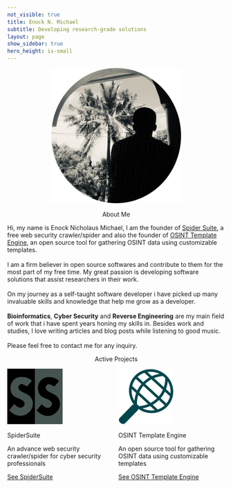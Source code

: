 ```yaml
---
not_visible: true
title: Enock N. Michael
subtitle: Developing research-grade solutions
layout: page
show_sidebar: true
hero_height: is-small
---
```


<div class="box">
    <center><img src="/img/enock.png" width="300" alt="Me"></center>
    <p class="title is-4" style="text-align: center;">About Me</p>
    <div class="content">
    <p>
    Hi, my name is Enock Nicholaus Michael, I am the founder of <a href="https://github.com/3nock/SpiderSuite">Spider Suite</a>, a free web security crawler/spider and also the founder of <a href="https://github.com/3nock/OTE">OSINT Template Engine</a>, an open source tool for gathering OSINT data using customizable templates.
    <br>
    <br>
    I am a firm believer in open source softwares and contribute to them for the most part of my free time. My great passion is developing software solutions that assist researchers in their work.
    <br>
    <br>
    On my journey as a self-taught software developer i have picked up many invaluable skills and knowledge that help me grow as a developer.
    <br>
    <br>
    <b>Bioinformatics</b>, <b>Cyber Security</b> and <b>Reverse Engineering</b> are my main field of work that i have spent years honing my skills in. Besides work and studies, I love writing articles and blog posts while listening to good music.
    <br>
    <br>
    Please feel free to contact me for any inquiry.
    </p>
    </div>
</div>

<div class="box">
    <p class="title is-4" style="text-align: center;">Active Projects</p>
    <div class="content">
        <div class="container">
            <div class="columns is-multiline is-centered">
                <div class="column is-4 has-text-centered">
                    <div class="icon callout-icon">
                        <img src="/img/ssuite_logo.png">
                    </div>
                    <p class="title is-5">SpiderSuite</p>
                    <p class="subtitle is-5"></p>
                    <div class="content">
                        <p>An advance web security crawler/spider for cyber security professionals<br></p>
                    </div>
                    <a href="https://spidersuite.github.io/SSuite" class="button is-primary">See SpiderSuite</a>
                </div>
                <div class="column is-4 has-text-centered">
                    <div class="icon callout-icon">
                        <img src="/img/ote_logo.png">
                    </div>
                    <p class="title is-5">OSINT Template Engine</p>
                    <p class="subtitle is-5"></p>
                    <div class="content">
                        <p>An open source tool for gathering OSINT data using customizable templates<br></p>
                    </div>
                    <a href="https://spidersuite.github.io/OTE" class="button is-primary"> See OSINT Template Engine
                    </a>
                </div>
            </div>
        </div>
    </div>
</div>
